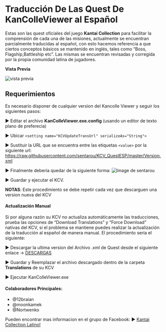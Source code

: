 # Traducción De Las Quest De KanColleViewer al Español
Estas son las quest oficiales del juego **Kantai Collection** para facilitar la comprensión de cada una de las misiones, actualmente se encuentran parcialmente traducidas al español, con esto hacemos referencia a que ciertos conceptos básicos se mantenido en inglés, tales como “Boss, Flagship,Battleship etc”. Las mismas se encuentran revisadas y corregida por la propia comunidad latina de jugadores.

**Vista Previa**

![vista previa](http://i.imgur.com/wUh7EGx.jpg)
## Requerimientos
Es necesario disponer de cualquier version del Kancolle Viewer y seguir los siguientes pasos:

► Editar el archivo **KanColleViewer.exe.config** (usando un editor de texto plano de preferecia)

► Ubicar  ``
<setting name="KCVUpdateTransUrl" serializeAs="String">
``

► Sustituir la URL que se encuentra entre las etiquetas ``
<value>
`` por la siguiente url: https://raw.githubusercontent.com/sentarou/KCV_QuestESP/master/Version.xml

► Finalmente deberia quedar de la siguiente forma:
![Image de sentarou](http://i.imgur.com/uLiJt5R.jpg)

► Guardar y ejecutar el KCV.

**NOTAS**: 
Este procedimiento se debe repetir cada vez que descarguen una version nueva del KCV 

#### Actualización Manual
Si por alguna razón su KCV no actualiza automáticamente las traducciones, prueba las opciones de “Download Translations” y “Force Download” nativas del KCV, si el problema se mantiene puedes realizar la actualización de la traducción al español de manera manual.
El procedimiento sería el siguiente:

► Descargar la ultima version del Archivo .xml de Quest desde el siguiente enlace → [DESCARGAS](https://github.com/sentarou/KCV_QuestESP/releases)

► Guardar y Reemplazar el archivo descargado dentro de la carpeta **Translations** de su KCV

► Ejecutar KanColleViewer.exe

#### Colaboradores Principales:
* @12braian
* @moonkamek
* @Nortwenko 

Pueden encontrar mas informacion en el grupo de Facebook: ► [Kantai Collection Latino!](https://www.facebook.com/groups/936266513058749/)
